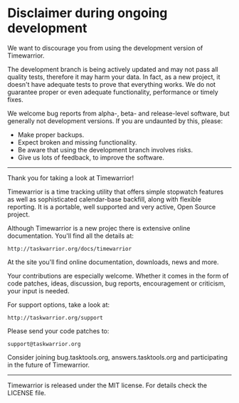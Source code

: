 # Disclaimer during ongoing development

We want to discourage you from using the development version of Timewarrior.

The development branch is being actively updated and may not pass all quality
tests, therefore it may harm your data. In fact, as a new project, it doesn't
have adequate tests to prove that everything works. We do not guarantee proper
or even adequate functionality, performance or timely fixes.

We welcome bug reports from alpha-, beta- and release-level software, but
generally not development versions. If you are undaunted by this, please:

- Make proper backups.
- Expect broken and missing functionality.
- Be aware that using the development branch involves risks.
- Give us lots of feedback, to improve the software.

---

Thank you for taking a look at Timewarrior!

Timewarrior is a time tracking utility that offers simple stopwatch features as
well as sophisticated calendar-base backfill, along with flexible reporting. It
is a portable, well supported and very active, Open Source project.

Although Timewarrior is a new projec there is extensive online documentation.
You'll find all the details at:

    http://taskwarrior.org/docs/timewarrior

At the site you'll find online documentation, downloads, news and more.

Your contributions are especially welcome. Whether it comes in the form of code
patches, ideas, discussion, bug reports, encouragement or criticism, your input
is needed.

For support options, take a look at:

    http://taskwarrior.org/support

Please send your code patches to:

    support@taskwarrior.org

Consider joining bug.tasktools.org, answers.tasktools.org and participating in
the future of Timewarrior.

---

Timewarrior is released under the MIT license. For details check the LICENSE
file.
